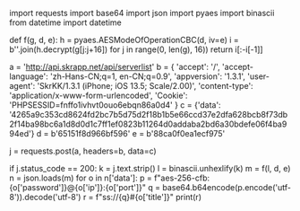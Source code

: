 import requests
import base64
import json
import pyaes
import binascii
from datetime import datetime

def f(g, d, e):
    h = pyaes.AESModeOfOperationCBC(d, iv=e)
    i = b''.join(h.decrypt(g[j:j+16]) for j in range(0, len(g), 16))
    return i[:-i[-1]]

a = 'http://api.skrapp.net/api/serverlist'
b = {
    'accept': '/',
    'accept-language': 'zh-Hans-CN;q=1, en-CN;q=0.9',
    'appversion': '1.3.1',
    'user-agent': 'SkrKK/1.3.1 (iPhone; iOS 13.5; Scale/2.00)',
    'content-type': 'application/x-www-form-urlencoded',
    'Cookie': 'PHPSESSID=fnffo1ivhvt0ouo6ebqn86a0d4'
}
c = {'data': '4265a9c353cd8624fd2bc7b5d75d2f18b1b5e66ccd37e2dfa628bcb8f73db2f14ba98bc6a1d8d0d1c7ff1ef0823b11264d0addaba2bd6a30bdefe06f4ba994ed'}
d = b'65151f8d966bf596'
e = b'88ca0f0ea1ecf975'

j = requests.post(a, headers=b, data=c)

if j.status_code == 200:
    k = j.text.strip()
    l = binascii.unhexlify(k)
    m = f(l, d, e)
    n = json.loads(m)
    for o in n['data']:
        p = f"aes-256-cfb:{o['password']}@{o['ip']}:{o['port']}"
        q = base64.b64encode(p.encode('utf-8')).decode('utf-8')
        r = f"ss://{q}#{o['title']}"
        print(r)
